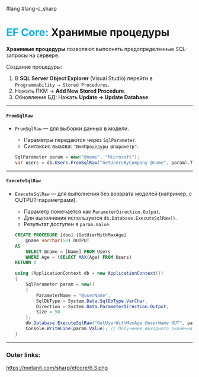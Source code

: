 #lang #lang-c_sharp 
# <font color="#00b0f0">EF Core:</font> Хранимые процедуры

**Хранимые процедуры** позволяют выполнять предопределенные SQL-запросы на сервере.

Создание процедуры:
1. В **SQL Server Object Explorer** (Visual Studio) перейти в `Programmability → Stored Procedures`.
2. Нажать ПКМ → **Add New Stored Procedure**.
3. Обновление БД: Нажать **Update → Update Database**.

---
#### **`FromSqlRaw`**
- `FromSqlRaw` — для выборки данных в модели.
	- Параметры передаются через `SqlParameter`.
	- Синтаксис вызова: `"ИмяПроцедуры @параметр"`.

  ```csharp
  SqlParameter param = new("@name", "Microsoft");
  var users = db.Users.FromSqlRaw("GetUsersByCompany @name", param).ToList();
  ```

---
#### **`ExecuteSqlRaw`**
- `ExecuteSqlRaw` — для выполнения без возврата моделей (например, с OUTPUT-параметрами).
	- Параметр помечается как `ParameterDirection.Output`.
	- Для выполнения используется `db.Database.ExecuteSqlRaw()`.
	- Результат доступен в `param.Value`.

  ```sql
  CREATE PROCEDURE [dbo].[GetUserWithMaxAge]
      @name varchar(50) OUTPUT
  AS
      SELECT @name = [Name] FROM Users 
      WHERE Age = (SELECT MAX(Age) FROM Users)
  RETURN 0
  ```
  
  ```csharp
  using (ApplicationContext db = new ApplicationContext())
  {
      SqlParameter param = new()
      {
          ParameterName = "@userName",
          SqlDbType = System.Data.SqlDbType.VarChar,
          Direction = System.Data.ParameterDirection.Output,
          Size = 50
      };
      db.Database.ExecuteSqlRaw("GetUserWithMaxAge @userName OUT", param);
      Console.WriteLine(param.Value); // Получение выходного значения
  }
  ```

---
### Outer links:
https://metanit.com/sharp/efcore/6.3.php